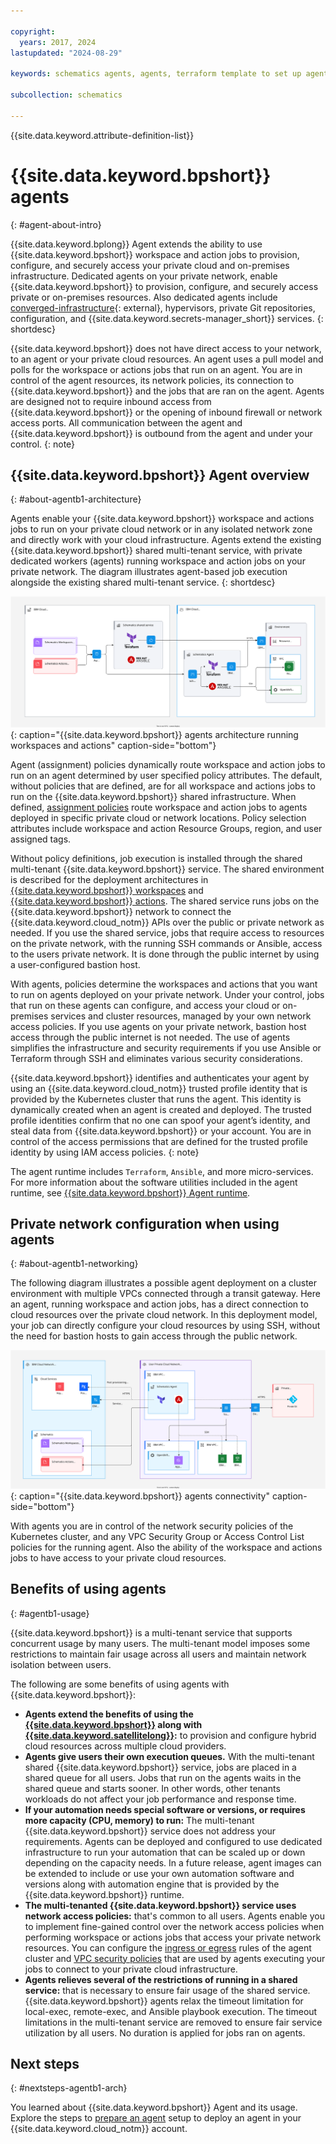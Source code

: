 ```yaml
---

copyright:
  years: 2017, 2024
lastupdated: "2024-08-29"

keywords: schematics agents, agents, terraform template to set up agents

subcollection: schematics

---
```


{{site.data.keyword.attribute-definition-list}}

# {{site.data.keyword.bpshort}} agents
{: #agent-about-intro}

{{site.data.keyword.bplong}} Agent extends the ability to use {{site.data.keyword.bpshort}} workspace and action jobs to provision, configure, and securely access your private cloud and on-premises infrastructure. Dedicated agents on your private network, enable {{site.data.keyword.bpshort}} to provision, configure, and securely access private or on-premises resources. Also dedicated agents include [converged-infrastructure](https://en.wikipedia.org/wiki/Converged_infrastructure){: external}, hypervisors, private Git repositories, configuration, and {{site.data.keyword.secrets-manager_short}} services.
{: shortdesc}

{{site.data.keyword.bpshort}} does not have direct access to your network, to an agent or your private cloud resources. An agent uses a pull model and polls for the workspace or actions jobs that run on an agent. You are in control of the agent resources, its network policies, its connection to {{site.data.keyword.bpshort}} and the jobs that are ran on the agent. Agents are designed not to require inbound access from {{site.data.keyword.bpshort}} or the opening of inbound firewall or network access ports. All communication between the agent and {{site.data.keyword.bpshort}} is outbound from the agent and under your control.
{: note}

## {{site.data.keyword.bpshort}} Agent overview
{: #about-agentb1-architecture}

Agents enable your {{site.data.keyword.bpshort}} workspace and actions jobs to run on your private cloud network or in any isolated network zone and directly work with your cloud infrastructure. Agents extend the existing {{site.data.keyword.bpshort}} shared multi-tenant service, with private dedicated workers (agents) running workspace and action jobs on your private network. The diagram illustrates agent-based job execution alongside the existing shared multi-tenant service.
{: shortdesc}

![{{site.data.keyword.bpshort}} workspace and action operations with agents](images/sc-agents-architecture2.svg){: caption="{{site.data.keyword.bpshort}} agents architecture running workspaces and actions" caption-side="bottom"}

Agent (assignment) policies dynamically route workspace and action jobs to run on an agent determined by user specified policy attributes. The default, without policies that are defined, are for all workspace and actions jobs to run on the {{site.data.keyword.bpshort}} shared infrastructure. When defined, [assignment policies](/docs/schematics?topic=schematics-policy-manage) route workspace and action jobs to agents deployed in specific private cloud or network locations. Policy selection attributes include workspace and action Resource Groups, region, and user assigned tags.

Without policy definitions, job execution is installed through the shared multi-tenant {{site.data.keyword.bpshort}} service. The shared environment is described for the deployment architectures in [{{site.data.keyword.bpshort}} workspaces](/docs/schematics?topic=schematics-sc-workspaces) and [{{site.data.keyword.bpshort}} actions](/docs/schematics?topic=schematics-sc-actions). The shared service runs jobs on the {{site.data.keyword.bpshort}} network to connect the {{site.data.keyword.cloud_notm}} APIs over the public or private network as needed. If you use the shared service, jobs that require access to resources on the private network, with the running SSH commands or Ansible, access to the users private network. It is done through the public internet by using a user-configured bastion host.  

With agents, policies determine the workspaces and actions that you want to run on agents deployed on your private network. Under your control, jobs that run on these agents can configure, and access your cloud or on-premises services and cluster resources, managed by your own network access policies. If you use agents on your private network, bastion host access through the public internet is not needed. The use of agents simplifies the infrastructure and security requirements if you use Ansible or Terraform through SSH and eliminates various security considerations.

{{site.data.keyword.bpshort}} identifies and authenticates your agent by using an {{site.data.keyword.cloud_notm}} trusted profile identity that is provided by the Kubernetes cluster that runs the agent. This identity is dynamically created when an agent is created and deployed. The trusted profile identities confirm that no one can spoof your agent’s identity, and steal data from {{site.data.keyword.bpshort}} or your account. You are in control of the access permissions that are defined for the trusted profile identity by using IAM access policies.
{: note}

The agent runtime includes `Terraform`, `Ansible`, and more micro-services. For more information about the software utilities included in the agent runtime, see [{{site.data.keyword.bpshort}} Agent runtime](/docs/schematics?topic=schematics-sch-utilities).

## Private network configuration when using agents
{: #about-agentb1-networking}

The following diagram illustrates a possible agent deployment on a cluster environment with multiple VPCs connected through a transit gateway. Here an agent, running workspace and action jobs, has a direct connection to cloud resources over the private cloud network. In this deployment model, your job can directly configure your cloud resources by using SSH, without the need for bastion hosts to gain access through the public network.  

![{{site.data.keyword.bpshort}} agents connectivity](images/sc-agents-network.svg){: caption="{{site.data.keyword.bpshort}} agents connectivity" caption-side="bottom"}

With agents you are in control of the network security policies of the Kubernetes cluster, and any VPC Security Group or Access Control List policies for the running agent. Also the ability of the workspace and actions jobs to have access to your private cloud resources.

## Benefits of using agents
{: #agentb1-usage}

{{site.data.keyword.bpshort}} is a multi-tenant service that supports concurrent usage by many users. The multi-tenant model imposes some restrictions to maintain fair usage across all users and maintain network isolation between users.  

The following are some benefits of using agents with {{site.data.keyword.bpshort}}:

- **Agents extend the benefits of using the [{{site.data.keyword.bpshort}}](/docs/schematics?topic=schematics-learn-about-schematics) along with [{{site.data.keyword.satellitelong}}](/docs/satellite?topic=satellite-getting-started):** to provision and configure hybrid cloud resources across multiple cloud providers.
- **Agents give users their own execution queues.** With the multi-tenant shared {{site.data.keyword.bpshort}} service, jobs are placed in a shared queue for all users. Jobs that run on the agents waits in the shared queue and starts sooner. In other words, other tenants workloads do not affect your job performance and response time.
- **If your automation needs special software or versions, or requires more capacity (CPU, memory) to run:** The multi-tenant {{site.data.keyword.bpshort}} service does not address your requirements. Agents can be deployed and configured to use dedicated infrastructure to run your automation that can be scaled up or down depending on the capacity needs. In a future release, agent images can be extended to include or use your own automation software and versions along with automation engine that is provided by the {{site.data.keyword.bpshort}} runtime.
- **The multi-tenanted {{site.data.keyword.bpshort}} service uses network access policies:** that's common to all users. Agents enable you to implement fine-gained control over the network access policies when performing workspace or actions jobs that access your private network resources. You can configure the [ingress or egress](/docs/containers?topic=containers-vpc-kube-policies) rules of the agent cluster and [VPC security policies](/docs/vpc?topic=vpc-security-in-your-vpc&interface=ui) that are used by agents executing your jobs to connect to your private cloud infrastructure.
- **Agents relieves several of the restrictions of running in a shared service:** that is necessary to ensure fair usage of the shared service. {{site.data.keyword.bpshort}} agents relax the timeout limitation for local-exec, remote-exec, and Ansible playbook execution. The timeout limitations in the multi-tenant service are removed to ensure fair service utilization by all users. No duration is applied for jobs ran on agents.

## Next steps
{: #nextsteps-agentb1-arch}

You learned about {{site.data.keyword.bpshort}} Agent and its usage. Explore the steps to [prepare an agent](/docs/schematics?topic=schematics-plan-agent-overview) setup to deploy an agent in your {{site.data.keyword.cloud_notm}} account.
